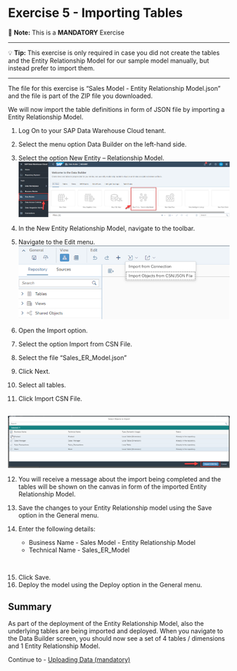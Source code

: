 # Exercise 5 - Importing Tables

:memo: **Note:** This is a <strong>MANDATORY</strong>  Exercise

---

:bulb: **Tip:** This exercise is only required in case you did not create the tables and the Entity Relationship Model for our sample model manually, but instead prefer to import them.

---

The file for this exercise is “Sales Model - Entity Relationship Model.json” and the file is part of the ZIP file you downloaded.

We will now import the table definitions in form of JSON file by importing a Entity Relationship Model.
1. Log On to your SAP Data Warehouse Cloud tenant.
2. Select the menu option Data Builder on the left-hand side.
3. Select the option New Entity – Relationship Model.
<br>![](images/00_00_0041.png) 

4. In the New Entity Relationship Model, navigate to the toolbar.

5. Navigate to the Edit menu.
<br>![](images/00_00_0051.png) 

6. Open the Import option.
7. Select the option Import from CSN File.
8. Select the file “Sales_ER_Model.json”
9. Click Next.
10. Select all tables.
11. Click Import CSN File.

<br>![](images/00_00_0052.png) 

12. You will receive a message about the import being completed and the tables will be shown on the canvas in form of the imported Entity Relationship Model.

13. Save the changes to your Entity Relationship model using the Save option in the General menu.

14. Enter the following details:<br><ul><li>Business Name - Sales Model - Entity Relationship Model</li><li>Technical Name - Sales_ER_Model
<br>  
  
15. Click Save.
16. Deploy the model using the Deploy option in the General menu.

## Summary

As part of the deployment of the Entity Relationship Model, also the underlying tables are being imported and deployed. When you navigate to the Data Builder screen, you should now see a set of 4 tables / dimensions and 1 Entity Relationship Model.

Continue to - [Uploading Data (mandatory) ](../ex06/README.md)

